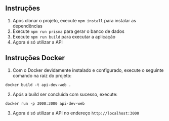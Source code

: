 ## Instruções
 1. Após clonar o projeto, execute ```npm install``` para instalar as dependências
 2. Execute ```npm run prisma``` para gerar o banco de dados
 3. Execute ```npm run build``` para executar a aplicação
 4. Agora é só utilizar a API

## Instruções Docker
 1. Com o Docker devidamente instalado e configurado, execute o seguinte comando na raiz do projeto:

 ```
 docker build -t api-dev-web .
 ```

 2. Após a build ser concluída com sucesso, execute:

 ```
 docker run -p 3000:3000 api-dev-web
 ```

 3. Agora é só utilizar a API no endereço `http://localhost:3000`

